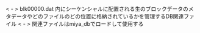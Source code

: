 < - > blk00000.dat 内にシーケンシャルに配置される生のブロックデータのメタデータやどのファイルのどの位置に格納されているかを管理するDB関連ファイル
< - > 関連ファイルはmiya_dbでロードして使用する
